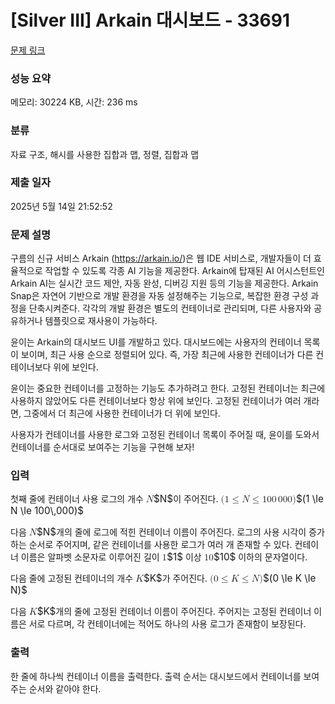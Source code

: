 # [Silver III] Arkain 대시보드 - 33691 

[문제 링크](https://www.acmicpc.net/problem/33691) 

### 성능 요약

메모리: 30224 KB, 시간: 236 ms

### 분류

자료 구조, 해시를 사용한 집합과 맵, 정렬, 집합과 맵

### 제출 일자

2025년 5월 14일 21:52:52

### 문제 설명

<p>구름의 신규 서비스 Arkain (<a href="https://arkain.io/">https://arkain.io/</a>)은 웹 IDE 서비스로, 개발자들이 더 효율적으로 작업할 수 있도록 각종 AI 기능을 제공한다. Arkain에 탑재된 AI 어시스턴트인 Arkain AI는 실시간 코드 제안, 자동 완성, 디버깅 지원 등의 기능을 제공한다. Arkain Snap은 자연어 기반으로 개발 환경을 자동 설정해주는 기능으로, 복잡한 환경 구성 과정을 단축시켜준다. 각각의 개발 환경은 별도의 컨테이너로 관리되며, 다른 사용자와 공유하거나 템플릿으로 재사용이 가능하다.</p>

<p>윤이는 Arkain의 대시보드 UI를 개발하고 있다. 대시보드에는 사용자의 컨테이너 목록이 보이며, 최근 사용 순으로 정렬되어 있다. 즉, 가장 최근에 사용한 컨테이너가 다른 컨테이너보다 위에 보인다.</p>

<p>윤이는 중요한 컨테이너를 고정하는 기능도 추가하려고 한다. 고정된 컨테이너는 최근에 사용하지 않았어도 다른 컨테이너보다 항상 위에 보인다. 고정된 컨테이너가 여러 개라면, 그중에서 더 최근에 사용한 컨테이너가 더 위에 보인다.</p>

<p>사용자가 컨테이너를 사용한 로그와 고정된 컨테이너 목록이 주어질 때, 윤이를 도와서 컨테이너를 순서대로 보여주는 기능을 구현해 보자!</p>

### 입력 

 <p>첫째 줄에 컨테이너 사용 로그의 개수 <mjx-container class="MathJax" jax="CHTML" style="font-size: 109%; position: relative;"><mjx-math class="MJX-TEX" aria-hidden="true"><mjx-mi class="mjx-i"><mjx-c class="mjx-c1D441 TEX-I"></mjx-c></mjx-mi></mjx-math><mjx-assistive-mml unselectable="on" display="inline"><math xmlns="http://www.w3.org/1998/Math/MathML"><mi>N</mi></math></mjx-assistive-mml><span aria-hidden="true" class="no-mathjax mjx-copytext">$N$</span></mjx-container>이 주어진다. <mjx-container class="MathJax" jax="CHTML" style="font-size: 109%; position: relative;"><mjx-math class="MJX-TEX" aria-hidden="true"><mjx-mo class="mjx-n"><mjx-c class="mjx-c28"></mjx-c></mjx-mo><mjx-mn class="mjx-n"><mjx-c class="mjx-c31"></mjx-c></mjx-mn><mjx-mo class="mjx-n" space="4"><mjx-c class="mjx-c2264"></mjx-c></mjx-mo><mjx-mi class="mjx-i" space="4"><mjx-c class="mjx-c1D441 TEX-I"></mjx-c></mjx-mi><mjx-mo class="mjx-n" space="4"><mjx-c class="mjx-c2264"></mjx-c></mjx-mo><mjx-mn class="mjx-n" space="4"><mjx-c class="mjx-c31"></mjx-c><mjx-c class="mjx-c30"></mjx-c><mjx-c class="mjx-c30"></mjx-c></mjx-mn><mjx-mstyle><mjx-mspace style="width: 0.167em;"></mjx-mspace></mjx-mstyle><mjx-mn class="mjx-n"><mjx-c class="mjx-c30"></mjx-c><mjx-c class="mjx-c30"></mjx-c><mjx-c class="mjx-c30"></mjx-c></mjx-mn><mjx-mo class="mjx-n"><mjx-c class="mjx-c29"></mjx-c></mjx-mo></mjx-math><mjx-assistive-mml unselectable="on" display="inline"><math xmlns="http://www.w3.org/1998/Math/MathML"><mo stretchy="false">(</mo><mn>1</mn><mo>≤</mo><mi>N</mi><mo>≤</mo><mn>100</mn><mstyle scriptlevel="0"><mspace width="0.167em"></mspace></mstyle><mn>000</mn><mo stretchy="false">)</mo></math></mjx-assistive-mml><span aria-hidden="true" class="no-mathjax mjx-copytext">$(1 \le N \le 100\,000)$</span> </mjx-container></p>

<p>다음 <mjx-container class="MathJax" jax="CHTML" style="font-size: 109%; position: relative;"><mjx-math class="MJX-TEX" aria-hidden="true"><mjx-mi class="mjx-i"><mjx-c class="mjx-c1D441 TEX-I"></mjx-c></mjx-mi></mjx-math><mjx-assistive-mml unselectable="on" display="inline"><math xmlns="http://www.w3.org/1998/Math/MathML"><mi>N</mi></math></mjx-assistive-mml><span aria-hidden="true" class="no-mathjax mjx-copytext">$N$</span></mjx-container>개의 줄에 로그에 적힌 컨테이너 이름이 주어진다. 로그의 사용 시각이 증가하는 순서로 주어지며, 같은 컨테이너를 사용한 로그가 여러 개 존재할 수 있다. 컨테이너 이름은 알파벳 소문자로 이루어진 길이 <mjx-container class="MathJax" jax="CHTML" style="font-size: 109%; position: relative;"><mjx-math class="MJX-TEX" aria-hidden="true"><mjx-mn class="mjx-n"><mjx-c class="mjx-c31"></mjx-c></mjx-mn></mjx-math><mjx-assistive-mml unselectable="on" display="inline"><math xmlns="http://www.w3.org/1998/Math/MathML"><mn>1</mn></math></mjx-assistive-mml><span aria-hidden="true" class="no-mathjax mjx-copytext">$1$</span></mjx-container> 이상 <mjx-container class="MathJax" jax="CHTML" style="font-size: 109%; position: relative;"><mjx-math class="MJX-TEX" aria-hidden="true"><mjx-mn class="mjx-n"><mjx-c class="mjx-c31"></mjx-c><mjx-c class="mjx-c30"></mjx-c></mjx-mn></mjx-math><mjx-assistive-mml unselectable="on" display="inline"><math xmlns="http://www.w3.org/1998/Math/MathML"><mn>10</mn></math></mjx-assistive-mml><span aria-hidden="true" class="no-mathjax mjx-copytext">$10$</span></mjx-container> 이하의 문자열이다.</p>

<p>다음 줄에 고정된 컨테이너의 개수 <mjx-container class="MathJax" jax="CHTML" style="font-size: 109%; position: relative;"><mjx-math class="MJX-TEX" aria-hidden="true"><mjx-mi class="mjx-i"><mjx-c class="mjx-c1D43E TEX-I"></mjx-c></mjx-mi></mjx-math><mjx-assistive-mml unselectable="on" display="inline"><math xmlns="http://www.w3.org/1998/Math/MathML"><mi>K</mi></math></mjx-assistive-mml><span aria-hidden="true" class="no-mathjax mjx-copytext">$K$</span></mjx-container>가 주어진다. <mjx-container class="MathJax" jax="CHTML" style="font-size: 109%; position: relative;"><mjx-math class="MJX-TEX" aria-hidden="true"><mjx-mo class="mjx-n"><mjx-c class="mjx-c28"></mjx-c></mjx-mo><mjx-mn class="mjx-n"><mjx-c class="mjx-c30"></mjx-c></mjx-mn><mjx-mo class="mjx-n" space="4"><mjx-c class="mjx-c2264"></mjx-c></mjx-mo><mjx-mi class="mjx-i" space="4"><mjx-c class="mjx-c1D43E TEX-I"></mjx-c></mjx-mi><mjx-mo class="mjx-n" space="4"><mjx-c class="mjx-c2264"></mjx-c></mjx-mo><mjx-mi class="mjx-i" space="4"><mjx-c class="mjx-c1D441 TEX-I"></mjx-c></mjx-mi><mjx-mo class="mjx-n"><mjx-c class="mjx-c29"></mjx-c></mjx-mo></mjx-math><mjx-assistive-mml unselectable="on" display="inline"><math xmlns="http://www.w3.org/1998/Math/MathML"><mo stretchy="false">(</mo><mn>0</mn><mo>≤</mo><mi>K</mi><mo>≤</mo><mi>N</mi><mo stretchy="false">)</mo></math></mjx-assistive-mml><span aria-hidden="true" class="no-mathjax mjx-copytext">$(0 \le K \le N)$</span> </mjx-container></p>

<p>다음 <mjx-container class="MathJax" jax="CHTML" style="font-size: 109%; position: relative;"><mjx-math class="MJX-TEX" aria-hidden="true"><mjx-mi class="mjx-i"><mjx-c class="mjx-c1D43E TEX-I"></mjx-c></mjx-mi></mjx-math><mjx-assistive-mml unselectable="on" display="inline"><math xmlns="http://www.w3.org/1998/Math/MathML"><mi>K</mi></math></mjx-assistive-mml><span aria-hidden="true" class="no-mathjax mjx-copytext">$K$</span></mjx-container>개의 줄에 고정된 컨테이너 이름이 주어진다. 주어지는 고정된 컨테이너 이름은 서로 다르며, 각 컨테이너에는 적어도 하나의 사용 로그가 존재함이 보장된다.</p>

### 출력 

 <p>한 줄에 하나씩 컨테이너 이름을 출력한다. 출력 순서는 대시보드에서 컨테이너를 보여주는 순서와 같아야 한다.</p>

